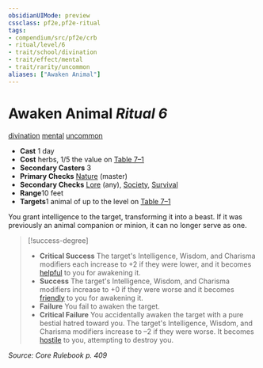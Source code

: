 ```yaml
---
obsidianUIMode: preview
cssclass: pf2e,pf2e-ritual
tags:
- compendium/src/pf2e/crb
- ritual/level/6
- trait/school/divination
- trait/effect/mental
- trait/rarity/uncommon
aliases: ["Awaken Animal"]
---
```

# Awaken Animal *Ritual 6*  
[divination](divination.md)  [mental](mental.md)  [uncommon](uncommon.md)  

- **Cast** 1 day
- **Cost** herbs, 1/5 the value on [Table 7–1](creature-creation-rituals.md)
- **Secondary Casters** 3
- **Primary Checks** [Nature](../../skills.md#Nature) (master)
- **Secondary Checks** [Lore](../../skills.md#Lore) (any), [Society](../../skills.md#Society), [Survival](../../skills.md#Survival)
- **Range**10 feet
- **Targets**1 animal of up to the level on [Table 7–1](creature-creation-rituals.md)

You grant intelligence to the target, transforming it into a beast. If it was previously an animal companion or minion, it can no longer serve as one.

> [!success-degree] 
> - **Critical Success** The target's Intelligence, Wisdom, and Charisma modifiers each increase to +2 if they were lower, and it becomes [helpful](conditions.md#Helpful) to you for awakening it.
> - **Success** The target's Intelligence, Wisdom, and Charisma modifiers increase to +0 if they were worse and it becomes [friendly](conditions.md#Friendly) to you for awakening it.
> - **Failure** You fail to awaken the target.
> - **Critical Failure** You accidentally awaken the target with a pure bestial hatred toward you. The target's Intelligence, Wisdom, and Charisma modifiers increase to –2 if they were worse. It becomes [hostile](conditions.md#Hostile) to you, attempting to destroy you.

*Source: Core Rulebook p. 409*